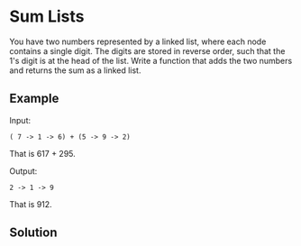 # Sum Lists

You have two numbers represented by a linked list, where each node contains a single digit. The digits are stored in 
reverse order, such that the 1's digit is at the head of the list. Write a function that adds the two numbers and 
returns the sum as a linked list.

## Example

Input:

`( 7 -> 1 -> 6) + (5 -> 9 -> 2)`

That is 617 + 295.

Output: 

`2 -> 1 -> 9`

That is 912.

## Solution